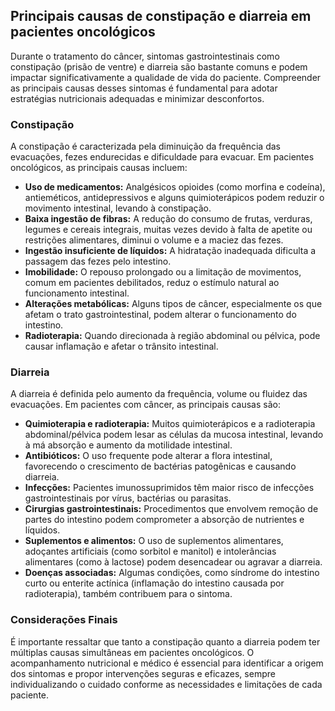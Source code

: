 
## Principais causas de constipação e diarreia em pacientes oncológicos

Durante o tratamento do câncer, sintomas gastrointestinais como constipação (prisão de ventre) e diarreia são bastante comuns e podem impactar significativamente a qualidade de vida do paciente. Compreender as principais causas desses sintomas é fundamental para adotar estratégias nutricionais adequadas e minimizar desconfortos.

### Constipação

A constipação é caracterizada pela diminuição da frequência das evacuações, fezes endurecidas e dificuldade para evacuar. Em pacientes oncológicos, as principais causas incluem:

- **Uso de medicamentos:** Analgésicos opioides (como morfina e codeína), antieméticos, antidepressivos e alguns quimioterápicos podem reduzir o movimento intestinal, levando à constipação.
- **Baixa ingestão de fibras:** A redução do consumo de frutas, verduras, legumes e cereais integrais, muitas vezes devido à falta de apetite ou restrições alimentares, diminui o volume e a maciez das fezes.
- **Ingestão insuficiente de líquidos:** A hidratação inadequada dificulta a passagem das fezes pelo intestino.
- **Imobilidade:** O repouso prolongado ou a limitação de movimentos, comum em pacientes debilitados, reduz o estímulo natural ao funcionamento intestinal.
- **Alterações metabólicas:** Alguns tipos de câncer, especialmente os que afetam o trato gastrointestinal, podem alterar o funcionamento do intestino.
- **Radioterapia:** Quando direcionada à região abdominal ou pélvica, pode causar inflamação e afetar o trânsito intestinal.

### Diarreia

A diarreia é definida pelo aumento da frequência, volume ou fluidez das evacuações. Em pacientes com câncer, as principais causas são:

- **Quimioterapia e radioterapia:** Muitos quimioterápicos e a radioterapia abdominal/pélvica podem lesar as células da mucosa intestinal, levando à má absorção e aumento da motilidade intestinal.
- **Antibióticos:** O uso frequente pode alterar a flora intestinal, favorecendo o crescimento de bactérias patogênicas e causando diarreia.
- **Infecções:** Pacientes imunossuprimidos têm maior risco de infecções gastrointestinais por vírus, bactérias ou parasitas.
- **Cirurgias gastrointestinais:** Procedimentos que envolvem remoção de partes do intestino podem comprometer a absorção de nutrientes e líquidos.
- **Suplementos e alimentos:** O uso de suplementos alimentares, adoçantes artificiais (como sorbitol e manitol) e intolerâncias alimentares (como à lactose) podem desencadear ou agravar a diarreia.
- **Doenças associadas:** Algumas condições, como síndrome do intestino curto ou enterite actínica (inflamação do intestino causada por radioterapia), também contribuem para o sintoma.

### Considerações Finais

É importante ressaltar que tanto a constipação quanto a diarreia podem ter múltiplas causas simultâneas em pacientes oncológicos. O acompanhamento nutricional e médico é essencial para identificar a origem dos sintomas e propor intervenções seguras e eficazes, sempre individualizando o cuidado conforme as necessidades e limitações de cada paciente.
```
